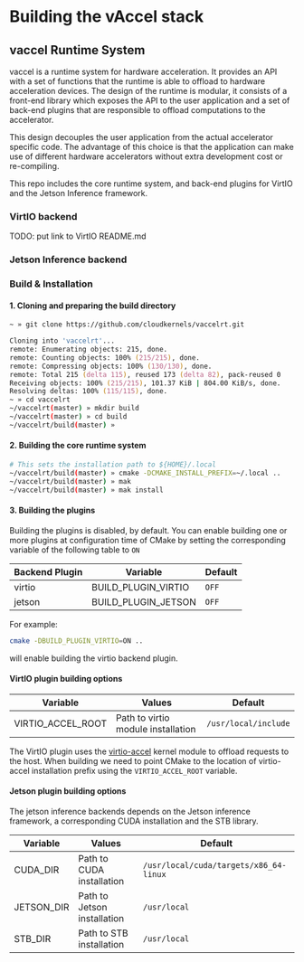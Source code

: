 # Building the vAccel stack

## vaccel Runtime System

vaccel is a runtime system for hardware acceleration. It provides an API with a set of functions that the runtime is able to offload to hardware acceleration
devices. The design of the runtime is modular, it consists of a front-end library which exposes the API to the user application and a set of back-end plugins
that are responsible to offload computations to the accelerator.

This design decouples the user application from the actual accelerator specific code. The advantage of this choice is that the application can make use of
different hardware accelerators without extra development cost or re-compiling.

This repo includes the core runtime system, and back-end plugins for VirtIO and the Jetson Inference framework.

### VirtIO backend
TODO: put link to VirtIO README.md

### Jetson Inference backend


### Build & Installation

#### 1. Cloning and preparing the build directory

```zsh
~ » git clone https://github.com/cloudkernels/vaccelrt.git

Cloning into 'vaccelrt'...
remote: Enumerating objects: 215, done.
remote: Counting objects: 100% (215/215), done.
remote: Compressing objects: 100% (130/130), done.
remote: Total 215 (delta 115), reused 173 (delta 82), pack-reused 0
Receiving objects: 100% (215/215), 101.37 KiB | 804.00 KiB/s, done.
Resolving deltas: 100% (115/115), done.
~ » cd vaccelrt
~/vaccelrt(master) » mkdir build
~/vaccelrt(master) » cd build
~/vaccelrt/build(master) »                                                                                   
```

#### 2. Building the core runtime system
```zsh
# This sets the installation path to ${HOME}/.local
~/vaccelrt/build(master) » cmake -DCMAKE_INSTALL_PREFIX=~/.local ..
~/vaccelrt/build(master) » mak
~/vaccelrt/build(master) » mak install
```

#### 3. Building the plugins

Building the plugins is disabled, by default. You can enable building one or
more plugins at configuration time of CMake by setting the corresponding
variable of the following table to `ON`

Backend Plugin | Variable | Default
-------------- | -------- | -------
virtio | BUILD\_PLUGIN\_VIRTIO | `OFF`
jetson | BUILD\_PLUGIN\_JETSON | `OFF`

For example:

```sh
cmake -DBUILD_PLUGIN_VIRTIO=ON ..
```

will enable building the virtio backend plugin.

#### VirtIO plugin building options

Variable | Values | Default
-------- | ------ | -------
VIRTIO\_ACCEL\_ROOT | Path to virtio module installation | `/usr/local/include`


The VirtIO plugin uses the [virtio-accel](https://github.com/cloudkernels/virtio-accel)
kernel module to offload requests to the host. When building we need to point
CMake to the location of virtio-accel installation prefix using the
`VIRTIO_ACCEL_ROOT` variable.

#### Jetson plugin building options

The jetson inference backends depends on the Jetson inference framework, a
corresponding CUDA installation and the STB library.

Variable | Values | Default
-------- | ------ | -------
CUDA\_DIR | Path to CUDA installation | `/usr/local/cuda/targets/x86_64-linux`
JETSON\_DIR | Path to Jetson installation | `/usr/local`
STB\_DIR | Path to STB installation | `/usr/local`
